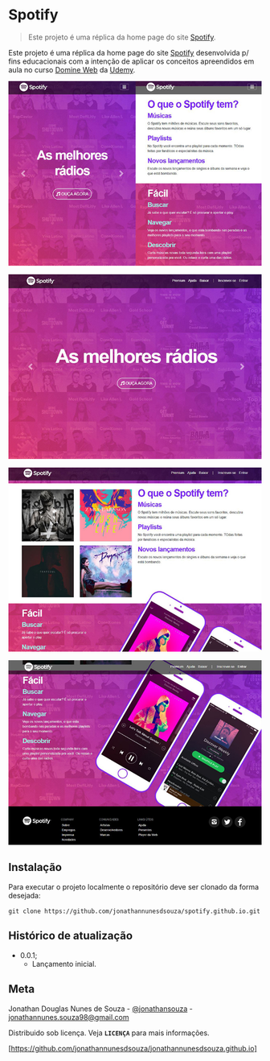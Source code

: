 # Spotify
>Este projeto é uma réplica da home page do site [Spotify].

Este projeto é uma réplica da home page do site [Spotify] desenvolvida p/ fins educacionais com a intenção de aplicar os conceitos apreendidos em aula no curso [Domine Web] da [Udemy].

![Screenshoot tela inicial](imagens/screenshootmobile-home.JPG "Exibição em ambiente mobile")

![Screenshoot tela inicial](imagens/screenshoot-md-home.JPG "Exibição em ambiente desktop parte 1")

![Screenshoot tela inicial](imagens/screenshoot-md-recursos.JPG "Exibição em ambiente desktop parte 2")

![Screenshoot tela inicial](imagens/screenshoot-md-beneficios.JPG "Exibição em ambiente desktop parte 3")

## Instalação

Para executar o projeto localmente o repositório deve ser clonado da forma desejada:

```
git clone https://github.com/jonathannunesdsouza/spotify.github.io.git
```

## Histórico de atualização 

* 0.0.1;
    * Lançamento inicial.

## Meta 

Jonathan Douglas Nunes de Souza - [@jonathansouza] - <jonathannunes.souza98@gmail.com>

[@jonathansouza]:https://www.linkedin.com/in/perfil-in/

Distribuido sob licença. Veja **`LICENÇA`** para mais informações.

[https://github.com/jonathannunesdsouza/jonathannunesdsouza.github.io]


[Spotify]:https://wwww.spotify.com.br
[Domine Web]:https://www.udemy.com/course/web-completo/
[Udemy]:https://www.udemy.com/
